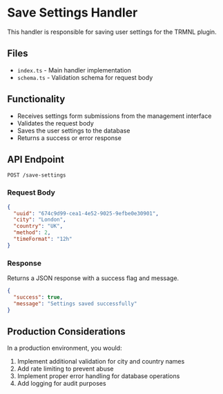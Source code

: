 # Save Settings Handler

This handler is responsible for saving user settings for the TRMNL plugin.

## Files

- `index.ts` - Main handler implementation
- `schema.ts` - Validation schema for request body

## Functionality

- Receives settings form submissions from the management interface
- Validates the request body
- Saves the user settings to the database
- Returns a success or error response

## API Endpoint

`POST /save-settings`

### Request Body

```json
{
  "uuid": "674c9d99-cea1-4e52-9025-9efbe0e30901",
  "city": "London",
  "country": "UK",
  "method": 2,
  "timeFormat": "12h"
}
```

### Response

Returns a JSON response with a success flag and message.

```json
{
  "success": true,
  "message": "Settings saved successfully"
}
```

## Production Considerations

In a production environment, you would:

1. Implement additional validation for city and country names
2. Add rate limiting to prevent abuse
3. Implement proper error handling for database operations
4. Add logging for audit purposes
